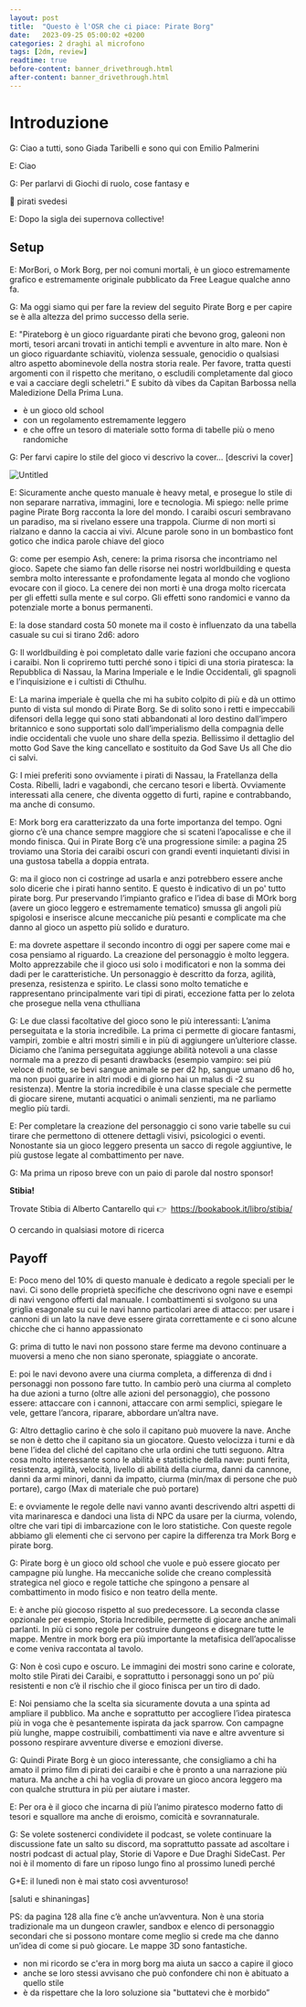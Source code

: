 ```yaml
---
layout: post
title:  "Questo è l'OSR che ci piace: Pirate Borg"
date:   2023-09-25 05:00:02 +0200
categories: 2 draghi al microfono
tags: [2dm, review]
readtime: true
before-content: banner_drivethrough.html
after-content: banner_drivethrough.html
---
```


# Introduzione

G: Ciao a tutti, sono Giada Taribelli e sono qui con Emilio Palmerini

E: Ciao

G: Per parlarvi di Giochi di ruolo, cose fantasy e 

<aside>
🐲 pirati svedesi

</aside>

E: Dopo la sigla dei supernova collective!

## Setup

E: MorBori, o Mork Borg, per noi comuni mortali, è un gioco estremamente grafico e estremamente originale pubblicato da Free League qualche anno fa.

G: Ma oggi siamo qui per fare la review del seguito Pirate Borg e per capire se è alla altezza del primo successo della serie.

E: "Pirateborg è un gioco riguardante pirati che bevono grog, galeoni non morti, tesori arcani trovati in antichi templi e avventure in alto mare. Non è un gioco riguardante schiavitù, violenza sessuale, genocidio o qualsiasi altro aspetto abominevole della nostra storia reale. Per favore, tratta questi argomenti con il rispetto che meritano, o escludili completamente dal gioco e vai a cacciare degli scheletri.” E subito dà vibes da Capitan Barbossa nella Maledizione Della Prima Luna.

- è un gioco old school
- con un regolamento estremamente leggero
- e che offre un tesoro di materiale sotto forma di tabelle più o meno randomiche

G: Per farvi capire lo stile del gioco vi descrivo la cover… [descrivi la cover]

![Untitled](https://s3-us-west-2.amazonaws.com/secure.notion-static.com/a8bf6ffe-2166-46d3-b07f-322ae7fc05e8/Untitled.png)

E: Sicuramente anche questo manuale è heavy metal, e prosegue lo stile di non separare narrativa, immagini, lore e tecnologia. Mi spiego: nelle prime pagine Pirate Borg racconta la lore del mondo. I caraibi oscuri sembravano un paradiso, ma si rivelano essere una trappola. Ciurme di non morti si rialzano e danno la caccia ai vivi. Alcune parole sono in un bombastico font gotico che indica parole chiave del gioco

G: come per esempio Ash, cenere: la prima risorsa che incontriamo nel gioco. Sapete che siamo fan delle risorse nei nostri worldbuilding e questa sembra molto interessante e profondamente legata al mondo che vogliono evocare con il gioco. La cenere dei non morti è una droga molto ricercata per gli effetti sulla mente e sul corpo. Gli effetti sono randomici e vanno da potenziale morte  a bonus permanenti.

E: la dose standard costa 50 monete ma il costo è influenzato da una tabella casuale su cui si tirano 2d6: adoro

G: Il worldbuilding è poi completato dalle varie fazioni che occupano ancora i caraibi. Non li copriremo tutti perché sono i tipici di una storia piratesca: la Repubblica di Nassau, la Marina Imperiale e le Indie Occidentali, gli spagnoli e l’inquisizione e i cultisti di Cthulhu.

E: La marina imperiale è quella che mi ha subito colpito di più e dà un ottimo punto di vista sul mondo di Pirate Borg. Se di solito sono i retti e impeccabili difensori della legge qui sono stati abbandonati al loro destino dall’impero britannico e sono supportati solo dall’imperialismo della compagnia delle indie occidentali che vuole uno share della spezia. Bellissimo il dettaglio del motto God Save the king cancellato e sostituito da God Save Us all Che dio ci salvi.

G: I miei preferiti sono ovviamente i pirati di Nassau, la Fratellanza della Costa. Ribelli, ladri e vagabondi, che cercano tesori e libertà. Ovviamente interessati alla cenere, che diventa oggetto di furti, rapine e contrabbando, ma anche di consumo. 

E: Mork borg era caratterizzato da una forte importanza del tempo. Ogni giorno c’è una chance sempre maggiore che si scateni l’apocalisse e che il mondo finisca. Qui in Pirate Borg c’è una progressione simile: a pagina 25 troviamo una Storia dei caraibi oscuri con grandi eventi inquietanti divisi in una gustosa tabella a doppia entrata.

G: ma il gioco non ci costringe ad usarla e anzi potrebbero essere anche solo dicerie che i pirati hanno sentito. E questo è indicativo di un po' tutto pirate borg. Pur preservando l’impianto grafico e l’idea di base di MOrk borg (avere un gioco leggero e estremamente tematico) smussa gli angoli più spigolosi e inserisce alcune meccaniche più pesanti e complicate ma che danno al gioco un aspetto più solido e duraturo.

E: ma dovrete aspettare il secondo incontro di oggi per sapere come mai e cosa pensiamo al riguardo. 
La creazione del personaggio è molto leggera. Molto apprezzabile che il gioco usi solo i modificatori e non la somma dei dadi per le caratteristiche. Un personaggio è descritto da forza, agilità, presenza, resistenza e spirito. Le classi sono molto tematiche e rappresentano principalmente vari tipi di pirati, eccezione fatta per lo zelota che prosegue nella vena cthulliana

G: Le due classi facoltative del gioco sono le più interessanti: L’anima perseguitata e la storia incredibile. La prima ci permette di giocare fantasmi, vampiri, zombie e altri mostri simili e in più di aggiungere un’ulteriore classe. Diciamo che l’anima perseguitata aggiunge abilità notevoli a una classe normale ma a prezzo di pesanti drawbacks (esempio vampiro: sei più veloce di notte, se bevi sangue animale se per d2 hp, sangue umano d6 ho, ma non puoi guarire in altri modi e di giorno hai un malus di -2 su resistenza). Mentre la storia incredibile è una classe speciale che permette di giocare sirene, mutanti acquatici o animali senzienti, ma ne parliamo meglio più tardi.

E: Per completare la creazione del personaggio ci sono varie tabelle su cui tirare che permettono di ottenere dettagli visivi, psicologici o eventi. Nonostante sia un gioco leggero presenta un sacco di regole aggiuntive, le più gustose legate al combattimento per nave.

G: Ma prima un riposo breve con un paio di parole dal nostro sponsor!

**Stibia!**

Trovate Stibia di Alberto Cantarello qui 👉  https://bookabook.it/libro/stibia/

O cercando in qualsiasi motore di ricerca

## Payoff

E: Poco meno del 10% di questo manuale è dedicato a regole speciali per le navi. Ci sono delle proprietà specifiche che descrivono ogni nave e esempi di navi vengono offerti dal manuale. I combattimenti si svolgono su una griglia esagonale su cui le navi hanno particolari aree di attacco: per usare i cannoni di un lato la nave deve essere girata correttamente e ci sono alcune chicche che ci hanno appassionato

G: prima di tutto le navi non possono stare ferme ma devono continuare a muoversi a meno che non siano speronate, spiaggiate o ancorate.

E: poi le navi devono avere una ciurma completa, a differenza di dnd i personaggi non possono fare tutto. In cambio però una ciurma al completo ha due azioni a turno (oltre alle azioni del personaggio), che possono essere: attaccare con i cannoni, attaccare con armi semplici, spiegare le vele, gettare l’ancora, riparare, abbordare un’altra nave. 

G: Altro dettaglio carino è che solo il capitano può muovere la nave. Anche se non è detto che il capitano sia un giocatore. Questo velocizza i turni e dà bene l’idea del cliché del capitano che urla ordini che tutti seguono. Altra cosa molto interessante sono le abilità e statistiche della nave: punti ferita, resistenza, agilità, velocità, livello di abilità della ciurma, danni da cannone, danni da armi minori, danni da impatto, ciurma (min/max di persone che può portare), cargo (Max di materiale che può portare) 

E: e ovviamente le regole delle navi vanno avanti descrivendo altri aspetti di vita marinaresca e dandoci una lista di NPC da usare per la ciurma, volendo, oltre che vari tipi di imbarcazione con le loro statistiche. Con queste regole abbiamo gli elementi che ci servono per capire la differenza tra Mork Borg e pirate borg. 

G: Pirate borg è un gioco old school che vuole e può essere giocato per campagne più lunghe. Ha meccaniche solide che creano complessità strategica nel gioco e regole tattiche che spingono a pensare al combattimento in modo fisico e non teatro della mente. 

E: è anche più giocoso rispetto al suo predecessore. La seconda classe opzionale per esempio, Storia Incredibile, permette di giocare anche animali parlanti. In più ci sono regole per costruire dungeons e disegnare tutte le mappe. Mentre in mork borg era più importante la metafisica dell’apocalisse e come veniva raccontata al tavolo.

G: Non è così cupo e oscuro. Le immagini dei mostri sono carine e colorate, molto stile Pirati dei Caraibi, e soprattutto i personaggi sono un po’ più resistenti e non c’è il rischio che il gioco finisca per un tiro di dado.

E: Noi pensiamo che la scelta sia sicuramente dovuta a una spinta ad ampliare il pubblico. Ma anche e soprattutto per accogliere l’idea piratesca più in voga che è pesantemente ispirata da jack sparrow. Con campagne più lunghe, mappe costruibili, combattimenti via nave e altre avventure si possono respirare avventure diverse e emozioni diverse.

G: Quindi Pirate Borg è un gioco interessante, che consigliamo a chi ha amato il primo film di pirati dei caraibi e che è pronto a una narrazione più matura. Ma anche a chi ha voglia di provare un gioco ancora leggero ma con qualche struttura in più per aiutare i master.

E: Per ora è il gioco che incarna di più l’animo piratesco moderno fatto di tesori e squallore ma anche di eroismo, comicità e sovrannaturale.

G: Se volete sostenerci condividete il podcast, se volete continuare la discussione fate un salto su discord, ma soprattutto passate ad ascoltare i nostri podcast di actual play, Storie di Vapore e Due Draghi SideCast. Per noi è il momento di fare un riposo lungo fino al prossimo lunedì perché

G+E: il lunedì non è mai stato così avventuroso!

[saluti e shinaningas]

PS: da pagina 128 alla fine c’è anche un’avventura. Non è una storia tradizionale ma un dungeon crawler, sandbox e elenco di personaggio secondari che si possono montare come meglio si crede ma che danno un’idea di come si può giocare. Le mappe 3D sono fantastiche.

- non mi ricordo se c'era in morg borg ma aiuta un sacco a capire il gioco
- anche se loro stessi avvisano che può confondere chi non è abituato a quello stile
- è da rispettare che la loro soluzione sia "buttatevi che è morbido”